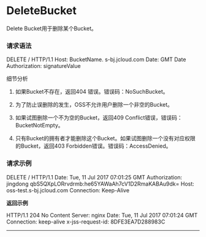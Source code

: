 # **DeleteBucket**

Delete Bucket用于删除某个Bucket。

### **请求语法**

DELETE / HTTP/1.1
Host: BucketName. s-bj.jcloud.com
Date: GMT Date
Authorization: signatureValue

细节分析

1. 如果Bucket不存在，返回404 错误。错误码：NoSuchBucket。

2. 为了防止误删除的发生，OSS不允许用户删除一个非空的Bucket。

3. 如果试图删除一个不为空的Bucket，返回409 Conflict错误，错误码：BucketNotEmpty。

4. 只有Bucket的拥有者才能删除这个Bucket。如果试图删除一个没有对应权限的Bucket，返回403 Forbidden错误。错误码：AccessDenied。

### **请求示例**

DELETE / HTTP/1.1
Date: Tue, 11 Jul 2017 07:01:25 GMT
Authorization: jingdong qbS5QXpLORrvdrmb:he65YAWaAh7cV1D2RmaKABAu9dk=
Host: oss-test.s-bj.jcloud.com
Connection: Keep-Alive

**返回示例**

HTTP/1.1 204 No Content
Server: nginx
Date: Tue, 11 Jul 2017 07:01:24 GMT
Connection: keep-alive
x-jss-request-id: 8DFE3EA7D288983C

****